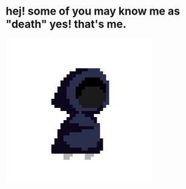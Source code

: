 # hej! some of you may know me as "death" yes! that's me.

![](https://github.com/plaree/plaree/blob/main/death_github.gif)
